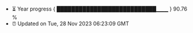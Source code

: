 - ⏳ Year progress { ███████████████████████████▁▁▁ } 90.76 %
- ⏰ Updated on Tue, 28 Nov 2023 06:23:09 GMT

